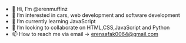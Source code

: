 - 👋 Hi, I’m @erenmuffinz
- 👀 I’m interested in cars, web development and software development
- 🌱 I’m currently learning JavaScript
- 💞️ I’m looking to collaborate on HTML,CSS,JavaScript and Python
- 📫 How to reach me via email -> erensafak0064@gmail.com
